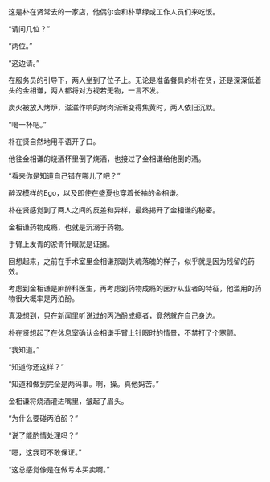 这是朴在贤常去的一家店，他偶尔会和朴草绿或工作人员们来吃饭。

“请问几位？”

“两位。”

“这边请。”

在服务员的引导下，两人坐到了位子上。无论是准备餐具的朴在贤，还是深深低着头的金相谦，两人都将对方视若无物，一言不发。

炭火被放入烤炉，滋滋作响的烤肉渐渐变得焦黄时，两人依旧沉默。

“喝一杯吧。”

朴在贤自然地用平语开了口。

他往金相谦的烧酒杯里倒了烧酒，也接过了金相谦给他倒的酒。

“看来你是知道自己错在哪儿了吧？”

醉汉模样的Ego，以及即使在盛夏也穿着长袖的金相谦。

朴在贤感觉到了两人之间的反差和异样，最终揭开了金相谦的秘密。

金相谦药物成瘾，也就是沉溺于药物。

手臂上发青的淤青针眼就是证据。

回想起来，之前在手术室里金相谦那副失魂落魄的样子，似乎就是因为残留的药效。

考虑到金相谦是麻醉科医生，再考虑到药物成瘾的医疗从业者的特征，他滥用的药物很大概率是丙泊酚。

真没想到，只在新闻里听说过的丙泊酚成瘾者，竟然就在自己身边。

朴在贤想起了在休息室确认金相谦手臂上针眼时的情景，不禁打了个寒颤。

“我知道。”

“知道你还这样？”

“知道和做到完全是两码事。啊，操。真他妈苦。”

金相谦将烧酒灌进嘴里，皱起了眉头。

“为什么要碰丙泊酚？”

“说了能酌情处理吗？”

“嗯，这我可不敢保证。”

“这总感觉像是在做亏本买卖啊。”